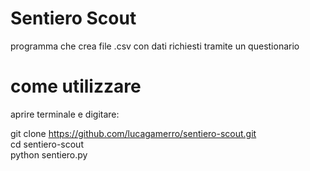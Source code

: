 # Sentiero Scout
programma che crea file .csv con dati richiesti 
tramite un questionario 

# come utilizzare
aprire terminale e digitare:

git clone https://github.com/lucagamerro/sentiero-scout.git <br>
cd sentiero-scout <br>
python sentiero.py <br>
